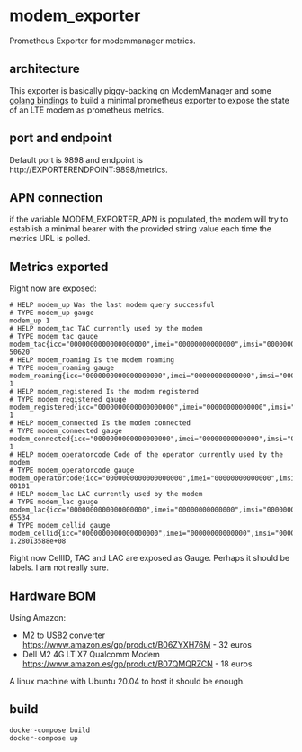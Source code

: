 # modem_exporter
Prometheus Exporter for modemmanager metrics. 

## architecture

This exporter is basically piggy-backing on ModemManager and some [golang bindings](github.com/maltegrosse/go-modemmanager) to build a minimal prometheus exporter to expose the state of an LTE modem as prometheus metrics.

## port and endpoint

Default port is 9898 and endpoint is http://EXPORTERENDPOINT:9898/metrics.

## APN connection

if the variable MODEM_EXPORTER_APN is populated, the modem will try to establish a minimal bearer with the provided string value each time the metrics URL is polled. 

## Metrics exported

Right now are exposed:
```
# HELP modem_up Was the last modem query successful
# TYPE modem_up gauge
modem_up 1
# HELP modem_tac TAC currently used by the modem
# TYPE modem_tac gauge
modem_tac{icc="0000000000000000000",imei="00000000000000",imsi="00000000000000",operator="foobar",operatorid="00101",rat="lte",v_operator="VisitedNetwork"} 50620
# HELP modem_roaming Is the modem roaming
# TYPE modem_roaming gauge
modem_roaming{icc="0000000000000000000",imei="00000000000000",imsi="00000000000000",operator="foobar",operatorid="00101",rat="lte",v_operator="VisitedNetwork"} 1
# HELP modem_registered Is the modem registered
# TYPE modem_registered gauge
modem_registered{icc="0000000000000000000",imei="00000000000000",imsi="00000000000000",operator="foobar",operatorid="00101",rat="lte",v_operator="VisitedNetwork"} 1
# HELP modem_connected Is the modem connected
# TYPE modem_connected gauge
modem_connected{icc="0000000000000000000",imei="00000000000000",imsi="00000000000000",operator="foobar",operatorid="00101",rat="lte",v_operator="VisitedNetwork"} 1
# HELP modem_operatorcode Code of the operator currently used by the modem
# TYPE modem_operatorcode gauge
modem_operatorcode{icc="0000000000000000000",imei="00000000000000",imsi="00000000000000",operator="foobar",operatorid="00101",rat="lte",v_operator="VisitedNetwork"} 00101
# HELP modem_lac LAC currently used by the modem
# TYPE modem_lac gauge
modem_lac{icc="0000000000000000000",imei="00000000000000",imsi="00000000000000",operator="foobar",operatorid="00101",rat="lte",v_operator="VisitedNetwork"} 65534
# TYPE modem_cellid gauge
modem_cellid{icc="0000000000000000000",imei="00000000000000",imsi="00000000000000",operator="foobar",operatorid="00101",rat="lte",v_operator="VisitedNetwork"} 1.28013588e+08
```

Right now CellID, TAC and LAC are exposed as Gauge. Perhaps it should be labels. I am not really sure.

## Hardware BOM

Using Amazon:
- M2 to USB2 converter https://www.amazon.es/gp/product/B06ZYXH76M - 32 euros
- Dell M2 4G LT X7 Qualcomm Modem https://www.amazon.es/gp/product/B07QMQRZCN - 18 euros

A linux machine with Ubuntu 20.04 to host it should be enough. 

## build

```
docker-compose build
docker-compose up 
```


